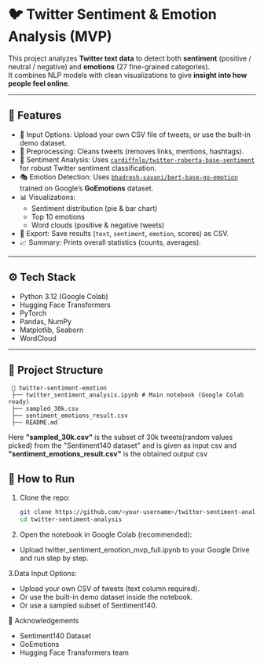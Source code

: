 # 🐦 Twitter Sentiment & Emotion Analysis (MVP)

This project analyzes **Twitter text data** to detect both **sentiment** (positive / neutral / negative) and **emotions** (27 fine-grained categories).  
It combines NLP models with clean visualizations to give **insight into how people feel online**.

---

## 🚀 Features
- 📂 Input Options: Upload your own CSV file of tweets, or use the built-in demo dataset.  
- 🧹 Preprocessing: Cleans tweets (removes links, mentions, hashtags).  
- 🔎 Sentiment Analysis: Uses [`cardiffnlp/twitter-roberta-base-sentiment`](https://huggingface.co/cardiffnlp/twitter-roberta-base-sentiment) for robust Twitter sentiment classification.  
- 🎭 Emotion Detection: Uses [`bhadresh-savani/bert-base-go-emotion`](https://huggingface.co/bhadresh-savani/bert-base-go-emotion) trained on Google’s **GoEmotions** dataset.  
- 📊 Visualizations:
  - Sentiment distribution (pie & bar chart)
  - Top 10 emotions
  - Word clouds (positive & negative tweets)  
- 💾 Export: Save results (`text`, `sentiment`, `emotion`, scores) as CSV.  
- 📈 Summary: Prints overall statistics (counts, averages).  

---

## ⚙️ Tech Stack
- Python 3.12 (Google Colab)
- Hugging Face Transformers
- PyTorch
- Pandas, NumPy
- Matplotlib, Seaborn
- WordCloud

---

## 📂 Project Structure
```
 📁 twitter-sentiment-emotion
 ├── twitter_sentiment_analysis.ipynb # Main notebook (Google Colab ready)
 ├── sampled_30k.csv 
 ├── sentiment_emotions_result.csv
 ├── README.md
```

 Here **"sampled_30k.csv"** is the subset of 30k tweets(random values picked) from the "Sentiment140 dataset" and is given as input csv and **"sentiment_emotions_result.csv"** is the obtained output csv

## 🔧 How to Run
1. Clone the repo:
   ```bash
   git clone https://github.com/<your-username>/twitter-sentiment-analysis.git
   cd twitter-sentiment-analysis
   

2. Open the notebook in Google Colab (recommended):
- Upload twitter_sentiment_emotion_mvp_full.ipynb to your Google Drive and run step by step.

3.Data Input Options:

- Upload your own CSV of tweets (text column required).
- Or use the built-in demo dataset inside the notebook.
- Or use a sampled subset of Sentiment140.

🙌 Acknowledgements

- Sentiment140 Dataset
- GoEmotions
- Hugging Face Transformers team
